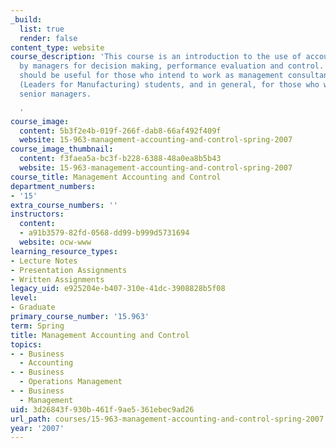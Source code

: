 ```yaml
---
_build:
  list: true
  render: false
content_type: website
course_description: 'This course is an introduction to the use of accounting information
  by managers for decision making, performance evaluation and control. The course
  should be useful for those who intend to work as management consultants, for LFM
  (Leaders for Manufacturing) students, and in general, for those who will become
  senior managers.

  '
course_image:
  content: 5b3f2e4b-019f-266f-dab8-66af492f409f
  website: 15-963-management-accounting-and-control-spring-2007
course_image_thumbnail:
  content: f3faea5a-bc3f-b228-6388-48a0ea8b5b43
  website: 15-963-management-accounting-and-control-spring-2007
course_title: Management Accounting and Control
department_numbers:
- '15'
extra_course_numbers: ''
instructors:
  content:
  - a91b3579-82fd-0568-dd99-b999d5731694
  website: ocw-www
learning_resource_types:
- Lecture Notes
- Presentation Assignments
- Written Assignments
legacy_uid: e925204e-b407-310e-41dc-3908828b5f08
level:
- Graduate
primary_course_number: '15.963'
term: Spring
title: Management Accounting and Control
topics:
- - Business
  - Accounting
- - Business
  - Operations Management
- - Business
  - Management
uid: 3d26843f-930b-461f-9ae5-361ebec9ad26
url_path: courses/15-963-management-accounting-and-control-spring-2007
year: '2007'
---
```

